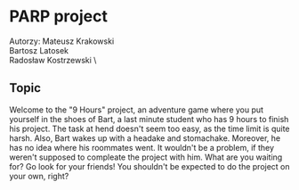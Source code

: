 # PARP project
Autorzy:
Mateusz Krakowski \
Bartosz Latosek \
Radosław Kostrzewski \


## Topic
Welcome to the "9 Hours" project, an adventure game where you put yourself in the shoes of Bart, a last minute student who has 9 hours to finish his project. The task at hend doesn't seem too easy, as the time limit is quite harsh. Also, Bart wakes up with a headake and stomachake. Moreover, he has no idea where his roommates went. It wouldn't be a problem, if they weren't supposed to compleate the project with him. What are you waiting for? Go look for your friends! You shouldn't be expected to do the project on your own, right?
